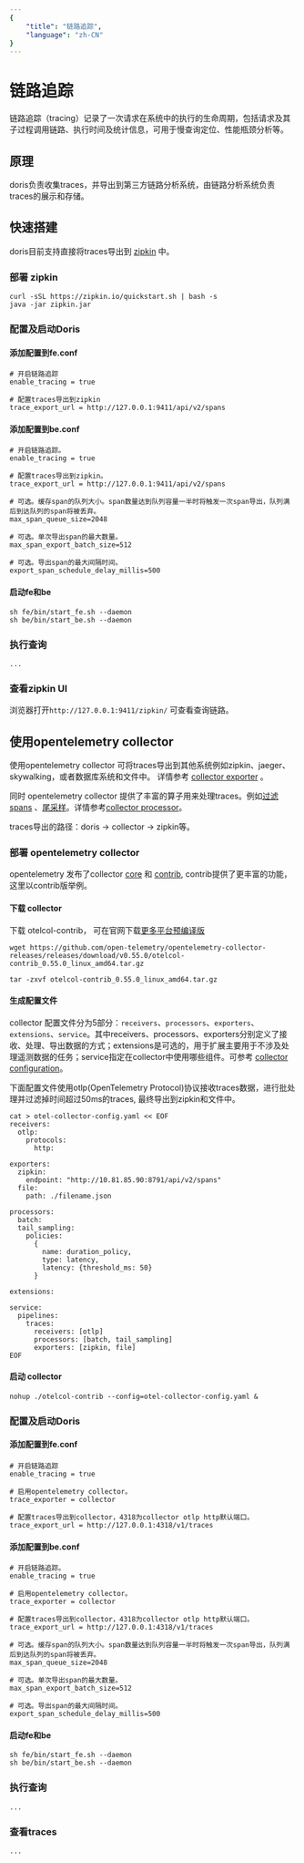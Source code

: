 ```yaml
---
{
    "title": "链路追踪",
    "language": "zh-CN"
}
---
```


<!-- 
Licensed to the Apache Software Foundation (ASF) under one
or more contributor license agreements.  See the NOTICE file
distributed with this work for additional information
regarding copyright ownership.  The ASF licenses this file
to you under the Apache License, Version 2.0 (the
"License"); you may not use this file except in compliance
with the License.  You may obtain a copy of the License at

  http://www.apache.org/licenses/LICENSE-2.0

Unless required by applicable law or agreed to in writing,
software distributed under the License is distributed on an
"AS IS" BASIS, WITHOUT WARRANTIES OR CONDITIONS OF ANY
KIND, either express or implied.  See the License for the
specific language governing permissions and limitations
under the License.
-->

# 链路追踪

链路追踪（tracing）记录了一次请求在系统中的执行的生命周期，包括请求及其子过程调用链路、执行时间及统计信息，可用于慢查询定位、性能瓶颈分析等。

## 原理

doris负责收集traces，并导出到第三方链路分析系统，由链路分析系统负责traces的展示和存储。

## 快速搭建
doris目前支持直接将traces导出到 [zipkin](https://zipkin.io/) 中。

### 部署 zipkin

```
curl -sSL https://zipkin.io/quickstart.sh | bash -s
java -jar zipkin.jar
```

### 配置及启动Doris

#### 添加配置到fe.conf

```
# 开启链路追踪
enable_tracing = true

# 配置traces导出到zipkin
trace_export_url = http://127.0.0.1:9411/api/v2/spans
```

#### 添加配置到be.conf
```
# 开启链路追踪。
enable_tracing = true

# 配置traces导出到zipkin。
trace_export_url = http://127.0.0.1:9411/api/v2/spans

# 可选。缓存span的队列大小。span数量达到队列容量一半时将触发一次span导出，队列满后到达队列的span将被丢弃。
max_span_queue_size=2048

# 可选。单次导出span的最大数量。
max_span_export_batch_size=512

# 可选。导出span的最大间隔时间。
export_span_schedule_delay_millis=500
```

#### 启动fe和be
```
sh fe/bin/start_fe.sh --daemon
sh be/bin/start_be.sh --daemon
```

### 执行查询
```
...
```

### 查看zipkin UI

浏览器打开`http://127.0.0.1:9411/zipkin/` 可查看查询链路。

## 使用opentelemetry collector

使用opentelemetry collector 可将traces导出到其他系统例如zipkin、jaeger、skywalking，或者数据库系统和文件中。 详情参考 [collector exporter](https://github.com/open-telemetry/opentelemetry-collector-contrib/tree/main/exporter) 。

同时 opentelemetry collector 提供了丰富的算子用来处理traces。例如[过滤 spans](https://github.com/open-telemetry/opentelemetry-collector-contrib/tree/main/processor/filterprocessor) 、[尾采样](hhttps://github.com/open-telemetry/opentelemetry-collector-contrib/tree/main/processor/tailsamplingprocessor)。详情参考[collector processor](https://github.com/open-telemetry/opentelemetry-collector-contrib/tree/main/processor)。

traces导出的路径：doris -> collector -> zipkin等。

### 部署 opentelemetry collector

opentelemetry 发布了collector [core](https://github.com/open-telemetry/opentelemetry-collector) 和 [contrib](https://github.com/open-telemetry/opentelemetry-collector-contrib), contrib提供了更丰富的功能，这里以contrib版举例。

#### 下载 collector

下载 otelcol-contrib， 可在官网下载[更多平台预编译版](https://github.com/open-telemetry/opentelemetry-collector-releases/releases)

```
wget https://github.com/open-telemetry/opentelemetry-collector-releases/releases/download/v0.55.0/otelcol-contrib_0.55.0_linux_amd64.tar.gz

tar -zxvf otelcol-contrib_0.55.0_linux_amd64.tar.gz
```

#### 生成配置文件

collector 配置文件分为5部分：`receivers`、`processors`、`exporters`、`extensions`、`service`。其中receivers、processors、exporters分别定义了接收、处理、导出数据的方式；extensions是可选的，用于扩展主要用于不涉及处理遥测数据的任务；service指定在collector中使用哪些组件。可参考 [collector configuration](https://opentelemetry.io/docs/collector/deployment/)。

下面配置文件使用otlp(OpenTelemetry Protocol)协议接收traces数据，进行批处理并过滤掉时间超过50ms的traces, 最终导出到zipkin和文件中。
```
cat > otel-collector-config.yaml << EOF
receivers:
  otlp:
    protocols:
      http:

exporters:
  zipkin:
    endpoint: "http://10.81.85.90:8791/api/v2/spans"
  file:
    path: ./filename.json

processors:
  batch:
  tail_sampling:
    policies:
      {
        name: duration_policy,
        type: latency,
        latency: {threshold_ms: 50}
      }

extensions:

service:
  pipelines:
    traces:
      receivers: [otlp]
      processors: [batch, tail_sampling]
      exporters: [zipkin, file]
EOF
```

#### 启动 collector

```
nohup ./otelcol-contrib --config=otel-collector-config.yaml &
```

### 配置及启动Doris

#### 添加配置到fe.conf

```
# 开启链路追踪
enable_tracing = true

# 启用opentelemetry collector。
trace_exporter = collector

# 配置traces导出到collector，4318为collector otlp http默认端口。
trace_export_url = http://127.0.0.1:4318/v1/traces
```

#### 添加配置到be.conf
```
# 开启链路追踪。
enable_tracing = true

# 启用opentelemetry collector。
trace_exporter = collector

# 配置traces导出到collector，4318为collector otlp http默认端口。
trace_export_url = http://127.0.0.1:4318/v1/traces

# 可选。缓存span的队列大小。span数量达到队列容量一半时将触发一次span导出，队列满后到达队列的span将被丢弃。
max_span_queue_size=2048

# 可选。单次导出span的最大数量。
max_span_export_batch_size=512

# 可选。导出span的最大间隔时间。
export_span_schedule_delay_millis=500
```

#### 启动fe和be
```
sh fe/bin/start_fe.sh --daemon
sh be/bin/start_be.sh --daemon
```

### 执行查询
```
...
```
### 查看traces
```
...
```

